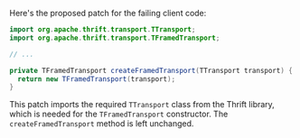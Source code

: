 Here's the proposed patch for the failing client code:

```java
import org.apache.thrift.transport.TTransport;
import org.apache.thrift.transport.TFramedTransport;

// ...

private TFramedTransport createFramedTransport(TTransport transport) {
  return new TFramedTransport(transport);
}
```

This patch imports the required `TTransport` class from the Thrift library, which is needed for the `TFramedTransport` constructor. The `createFramedTransport` method is left unchanged.